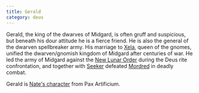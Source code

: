 ```yaml
---
title: Gerald
category: deus
---
```

Gerald, the king of the dwarves of Midgard, is often gruff and suspicious, but beneath his dour attitude he is a fierce friend. He is also the general of the dwarven spellbreaker army. His marriage to [Xela](npc-xela), queen of the gnomes, unified the dwarven/gnomish kingdom of Midgard after centuries of war. He led the army of Midgard against the [New Lunar Order](org-luna) during the Deus rite confrontation, and together with [Seeker](npc-seeker) defeated [Mordred](npc-mordred) in deadly combat.

Gerald is [Nate's character](/pax/pcs/gerald.html) from Pax Artificium.
